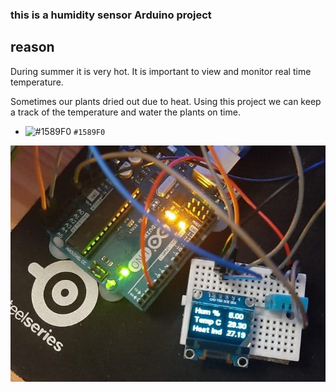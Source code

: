 ### this is a humidity sensor Arduino project

## reason
During summer it is very hot. It is important to view and monitor real time temperature.

Sometimes our plants dried out due to heat. Using this project we can keep a track of the temperature and water the plants on time.


- ![#1589F0](https://via.placeholder.com/15/1589F0/000000?text=+) `#1589F0`

![screenshot](https://github.com/kunsh13/Humidity-Temperature-Project/blob/79306f16749c07826c5e7cfd64adffa03479fad4/images/pic.jpeg)